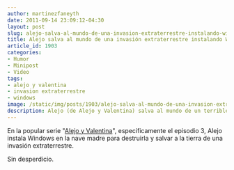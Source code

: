 ```yaml
---
author: martinezfaneyth
date: 2011-09-14 23:09:12-04:30
layout: post
slug: alejo-salva-al-mundo-de-una-invasion-extraterrestre-instalando-windows-en-la-nave-madre
title: Alejo salva al mundo de una invasión extraterrestre instalando Windows en la nave madre
article_id: 1903
categories:
- Humor
- Minipost
- Video
tags:
- alejo y valentina
- invasion extraterrestre
- windows
image: /static/img/posts/1903/alejo-salva-al-mundo-de-una-invasion-extraterrestre-instalando-windows-en-la-nave-madre__1.jpg
description: Alejo (de Alejo y Valentina) salva al mundo de un terrible final
---
```


En la popular serie "[Alejo y Valentina](http://www.locoarts.com.ar/alejoyvalentina.htm)", específicamente el episodio 3, Alejo instala Windows en la nave madre para destruirla y salvar a la tierra de una invasión extraterrestre.

Sin desperdicio.

<span class="youtube" data-youtube-id="sKayQs-uNXs"></span>
